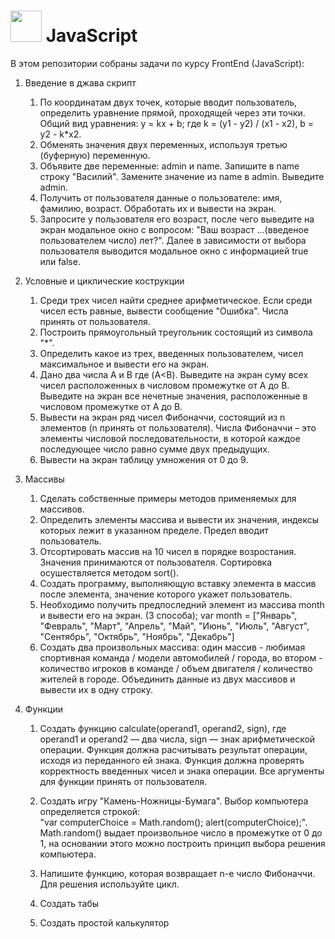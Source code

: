 #  <img height=50 src="https://user-images.githubusercontent.com/25181517/117447155-6a868a00-af3d-11eb-9cfe-245df15c9f3f.png"> JavaScript
В этом репозитории собраны задачи по курсу FrontEnd (JavaScript):
1. Введение в джава скрипт
    1. По координатам двух точек, которые вводит пользователь, определить уравнение прямой, проходящей через эти точки.
       Общий вид уравнения: y = kx + b; где k = (y1 - y2) / (x1 - x2), b = y2 - k*x2.
    2. Обменять значения двух переменных, используя третью (буферную) переменную.
    3. Объявите две переменные: admin и name. Запишите в name строку "Василий". Замените значение из name в admin. Выведите admin.
    4. Получить от пользователя данные о пользователе: имя, фамилию, возраст. Обработать их и вывести на экран.
    5. Запросите у пользователя его возраст, после чего выведите на экран модальное окно с вопросом: "Ваш возраст ...(введеное пользователем число) лет?".
    Далее в зависимости от выбора пользователя выводится модальное окно с информацией true или false.
    
2. Условные и циклические кострукции
    1. Среди трех чисел найти среднее арифметическое. Если среди чисел есть равные, вывести сообщение "Ошибка". Числа принять от пользователя.
    2. Построить прямоугольный треугольник состоящий из символа "*".
    3. Определить какое из трех, введенных пользователем, чисел максимальное и вывести его на экран.
    4. Дано два числа A и B где (A<B). 
       Выведите на экран суму всех чисел расположенных в числовом промежутке от А до В. 
       Выведите на экран все нечетные значения, расположенные в числовом промежутке от А до В. 
    5. Вывести на экран ряд чисел Фибоначчи, состоящий из n элементов (n принять от пользователя).
       Числа Фибоначчи – это элементы числовой последовательности, в которой каждое последующее число равно сумме двух предыдущих.
    6. Вывести на экран таблицу умножения от 0 до 9. 

3. Маcсивы
    1. Сделать собственные примеры методов применяемых для массивов.
    2. Определить элементы массива и вывести их значения, индексы которых лежит в указанном пределе. Предел вводит пользователь.
    3. Отсортировать массив на 10 чисел в порядке возростания. Значения принимаются от пользователя. Сортировка осушествляется методом sort().
    4. Создать программу, выполняющую вставку элемента в массив после элемента, значение которого укажет пользователь.
    5. Необходимо получить предпоследний элемент из массива month и вывести его на экран. (3 способа);
    var month = ["Январь", "Февраль", "Март", "Апрель", "Май", "Июнь", "Июль", "Август", "Сентябрь", "Октябрь", "Ноябрь", "Декабрь"]
    7. Создать два произвольных массива: один массив - любимая спортивная команда / модели автомобилей / города, 
    во втором - количество игроков в команде / объем двигателя / количество жителей в городе. 
    Объединить данные из двух массивов и вывести их в одну строку.

4. Функции  
    1. Создать функцию calculate(operand1, operand2, sign), где operand1 и operand2 — два числа, sign — знак арифметической операции.
       Функция должна расчитывать результат операции, исходя из переданного ей знака. 
       Функция должна проверять корректность введенных чисел и знака операции.
       Все аргументы для функции принять от пользователя.
    2. Создать игру "Камень-Ножницы-Бумага".
        Выбор компьютера определяется строкой:  
        "var computerChoice = Math.random();
        alert(computerChoice);".
        Math.random() выдает произвольное число в промежутке от 0 до 1, на основании этого можно построить принцип выбора решения компьютера.
    3. Напишите функцию, которая возвращает n-е число Фибоначчи. Для решения используйте цикл.
    
    4. Создать табы
    5. Создать простой калькулятор


